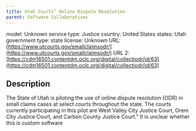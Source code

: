 ```yaml
---
title: Utah Courts’ Online Dispute Resolution
parent: Software Collaboratives
---
```


model: Unknown
service type: Justice
country: United States
states: Utah
government type: state
license: Unknown
URL: [https://www.utcourts.gov/smallclaimsodr/](https://www.utcourts.gov/smallclaimsodr/)
URL 2: [https://cdm16501.contentdm.oclc.org/digital/collectiodr/id/63](https://cdm16501.contentdm.oclc.org/digital/collectiodr/id/63)

## Description
The State of Utah is piloting the use of online dispute resolution (ODR) in small claims cases at select courts throughout the state. The courts currently participating in this pilot are West Valley City Justice Court, Orem City Justice Court, and Carbon County Justice Court.” It is unclear whether this is custom software
